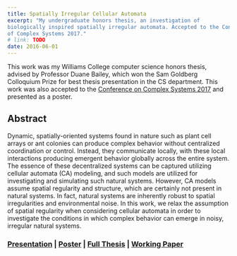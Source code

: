 ```yaml
---
title: Spatially Irregular Cellular Automata
excerpt: "My undergraduate honors thesis, an investigation of
biologically inspired spatially irregular automata. Accepted to the Conference
of Complex Systems 2017."
# link: TODO
date: 2016-06-01
---
```


This work was my Williams College computer science honors thesis, advised by Professor Duane Bailey, which won the Sam Goldberg Colloquium Prize for best thesis presentation in the CS department. This work was also accepted to the [Conference on Complex Systems 2017](http://ccs17.unam.mx/) and presented as a poster.

## Abstract
Dynamic, spatially-oriented systems found in nature such as plant cell arrays or ant colonies can produce complex behavior without centralized coordination or control. Instead, they communicate locally, with these local interactions producing emergent behavior globally across the entire system. The essence of these decentralized systems can be captured utilizing cellular automata (CA) modeling, and such models are utilized for investigating and simulating such natural systems. However, CA models assume spatial regularity and structure, which are certainly not present in natural systems. In fact, natural systems are inherently robust to spatial irregularities and environmental noise. In this work, we relax the assumption of spatial regularity when considering cellular automata in order to investigate the conditions in which complex behavior can emerge in noisy, irregular natural systems.

### [Presentation]({{site.baseurl}}/pdfs/ireg_ca_thesis_defense.pdf) | [Poster]({{site.baseurl}}/pdfs/ccs_poster.pdf) | [Full Thesis]({{site.baseurl}}/pdfs/ireg_ca_thesis_compressed.pdf) | [Working Paper]({{site.baseurl}}/pdfs/ireg-paper-draft.pdf)

